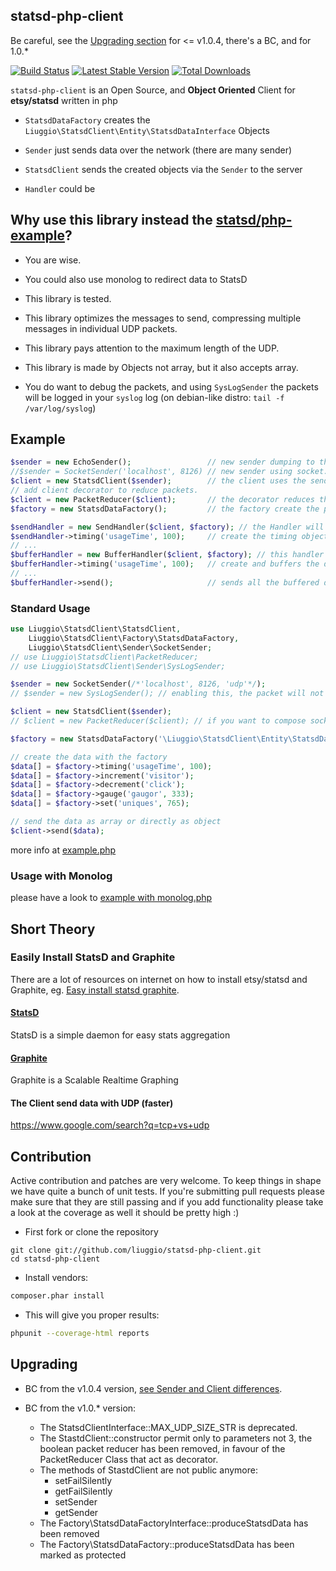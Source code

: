 ## statsd-php-client

Be careful, see the [Upgrading section](Readme.md#upgrade) for <= v1.0.4, there's a BC, and for  1.0.*

[![Build Status](https://secure.travis-ci.org/liuggio/statsd-php-client.png)](http://travis-ci.org/liuggio/statsd-php-client) [![Latest Stable Version](https://poser.pugx.org/liuggio/statsd-php-client/v/stable.png)](https://packagist.org/packages/liuggio/statsd-php-client) [![Total Downloads](https://poser.pugx.org/liuggio/statsd-php-client/downloads.png)](https://packagist.org/packages/liuggio/statsd-php-client)

`statsd-php-client` is an Open Source, and **Object Oriented** Client for **etsy/statsd** written in php

- `StatsdDataFactory` creates the `Liuggio\StatsdClient\Entity\StatsdDataInterface` Objects

- `Sender` just sends data over the network (there are many sender)

- `StatsdClient` sends the created objects via the `Sender` to the server

- `Handler` could be

## Why use this library instead the [statsd/php-example](https://github.com/etsy/statsd/blob/master/examples/php-example.php)?

- You are wise.

- You could also use monolog to redirect data to StatsD

- This library is tested.

- This library optimizes the messages to send, compressing multiple messages in individual UDP packets.

- This library pays attention to the maximum length of the UDP.

- This library is made by Objects not array, but it also accepts array.

- You do want to debug the packets, and using `SysLogSender` the packets will be logged in your `syslog` log (on debian-like distro: `tail -f /var/log/syslog`)

## Example

``` php
$sender = new EchoSender();                 // new sender dumping to the standard output.
//$sender = SocketSender('localhost', 8126) // new sender using socket.
$client = new StatsdClient($sender);        // the client uses the sender to send data
// add client decorator to reduce packets.
$client = new PacketReducer($client);       // the decorator reduces the packet to send
$factory = new StatsdDataFactory();         // the factory create the packet

$sendHandler = new SendHandler($client, $factory); // the Handler will create and send the data
$sendHandler->timing('usageTime', 100);     // create the timing object and send it.
// ...
$bufferHandler = new BufferHandler($client, $factory); // this handler will buffer the data
$bufferHandler->timing('usageTime', 100);   // create and buffers the data
// ...
$bufferHandler->send();                     // sends all the buffered data
```

### Standard Usage

```php
use Liuggio\StatsdClient\StatsdClient,
    Liuggio\StatsdClient\Factory\StatsdDataFactory,
    Liuggio\StatsdClient\Sender\SocketSender;
// use Liuggio\StatsdClient\PacketReducer;
// use Liuggio\StatsdClient\Sender\SysLogSender;

$sender = new SocketSender(/*'localhost', 8126, 'udp'*/);
// $sender = new SysLogSender(); // enabling this, the packet will not send over the socket

$client = new StatsdClient($sender);
// $client = new PacketReducer($client); // if you want to compose socket packets with multi metric

$factory = new StatsdDataFactory('\Liuggio\StatsdClient\Entity\StatsdData');

// create the data with the factory
$data[] = $factory->timing('usageTime', 100);
$data[] = $factory->increment('visitor');
$data[] = $factory->decrement('click');
$data[] = $factory->gauge('gaugor', 333);
$data[] = $factory->set('uniques', 765);

// send the data as array or directly as object
$client->send($data);
```

more info at [example.php](src/example/example.php)

### Usage with Monolog

please have a look to [example with monolog.php](src/example/monolog.php)

## Short Theory

### Easily Install StatsD and Graphite

There are a lot of resources on internet on how to install etsy/statsd and Graphite,
eg. [Easy install statsd graphite](http://welcometothebundle.com/easily-install-statsd-and-graphite-with-vagrant/).

#### [StatsD](https://github.com/etsy/statsd)

StatsD is a simple daemon for easy stats aggregation

#### [Graphite](http://graphite.wikidot.com/)

Graphite is a Scalable Realtime Graphing

#### The Client send data with UDP (faster)

https://www.google.com/search?q=tcp+vs+udp

## Contribution

Active contribution and patches are very welcome.
To keep things in shape we have quite a bunch of unit tests. If you're submitting pull requests please
make sure that they are still passing and if you add functionality please
take a look at the coverage as well it should be pretty high :)

- First fork or clone the repository

```
git clone git://github.com/liuggio/statsd-php-client.git
cd statsd-php-client
```

- Install vendors:

``` bash
composer.phar install
```

- This will give you proper results:

``` bash
phpunit --coverage-html reports
```

## Upgrading

- BC from the v1.0.4 version, [see Sender and Client differences](https://github.com/liuggio/statsd-php-client/pull/5/files).

- BC from the v1.0.* version:
  * The StatsdClientInterface::MAX_UDP_SIZE_STR is deprecated.
  * The StastdClient::constructor permit only to parameters not 3, the boolean packet reducer has been removed,
    in favour of the PacketReducer Class that act as decorator.
  * The methods of StastdClient are not public anymore:
     - setFailSilently
     - getFailSilently
     - setSender
     - getSender
  * The Factory\StatsdDataFactoryInterface::produceStatsdData has been removed
  * The Factory\StatsdDataFactory::produceStatsdData has been marked as protected